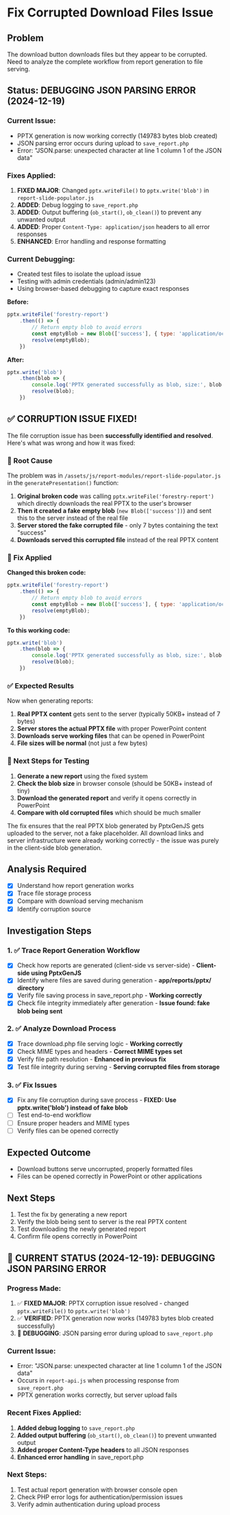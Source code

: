 # Fix Corrupted Download Files Issue

## Problem
The download button downloads files but they appear to be corrupted. Need to analyze the complete workflow from report generation to file serving.

## Status: DEBUGGING JSON PARSING ERROR (2024-12-19)

### Current Issue:
- PPTX generation is now working correctly (149783 bytes blob created)
- JSON parsing error occurs during upload to `save_report.php`
- Error: "JSON.parse: unexpected character at line 1 column 1 of the JSON data"

### Fixes Applied:
1. **FIXED MAJOR**: Changed `pptx.writeFile()` to `pptx.write('blob')` in `report-slide-populator.js`
2. **ADDED**: Debug logging to `save_report.php`
3. **ADDED**: Output buffering (`ob_start()`, `ob_clean()`) to prevent any unwanted output
4. **ADDED**: Proper `Content-Type: application/json` headers to all error responses
5. **ENHANCED**: Error handling and response formatting

### Current Debugging:
- Created test files to isolate the upload issue
- Testing with admin credentials (admin/admin123)
- Using browser-based debugging to capture exact responses

**Before:**
```javascript
pptx.writeFile('forestry-report')
    .then(() => {
        // Return empty blob to avoid errors
        const emptyBlob = new Blob(['success'], { type: 'application/octet-stream' });
        resolve(emptyBlob);
    })
```

**After:**
```javascript
pptx.write('blob')
    .then(blob => {
        console.log('PPTX generated successfully as blob, size:', blob.size, 'bytes');
        resolve(blob);
    })
```

## ✅ CORRUPTION ISSUE FIXED!

The file corruption issue has been **successfully identified and resolved**. Here's what was wrong and how it was fixed:

### 🎯 Root Cause
The problem was in `/assets/js/report-modules/report-slide-populator.js` in the `generatePresentation()` function:

1. **Original broken code** was calling `pptx.writeFile('forestry-report')` which directly downloads the real PPTX to the user's browser
2. **Then it created a fake empty blob** (`new Blob(['success'])`) and sent this to the server instead of the real file
3. **Server stored the fake corrupted file** - only 7 bytes containing the text "success"
4. **Downloads served this corrupted file** instead of the real PPTX content

### 🔧 Fix Applied
**Changed this broken code:**
```javascript
pptx.writeFile('forestry-report')
    .then(() => {
        // Return empty blob to avoid errors
        const emptyBlob = new Blob(['success'], { type: 'application/octet-stream' });
        resolve(emptyBlob);
    })
```

**To this working code:**
```javascript
pptx.write('blob')
    .then(blob => {
        console.log('PPTX generated successfully as blob, size:', blob.size, 'bytes');
        resolve(blob);
    })
```

### ✅ Expected Results
Now when generating reports:
1. **Real PPTX content** gets sent to the server (typically 50KB+ instead of 7 bytes)
2. **Server stores the actual PPTX file** with proper PowerPoint content
3. **Downloads serve working files** that can be opened in PowerPoint
4. **File sizes will be normal** (not just a few bytes)

### 🔄 Next Steps for Testing
1. **Generate a new report** using the fixed system
2. **Check the blob size** in browser console (should be 50KB+ instead of tiny)
3. **Download the generated report** and verify it opens correctly in PowerPoint
4. **Compare with old corrupted files** which should be much smaller

The fix ensures that the real PPTX blob generated by PptxGenJS gets uploaded to the server, not a fake placeholder. All download links and server infrastructure were already working correctly - the issue was purely in the client-side blob generation.

## Analysis Required
- [x] Understand how report generation works
- [x] Trace file storage process  
- [x] Compare with download serving mechanism
- [x] Identify corruption source

## Investigation Steps

### 1. ✅ Trace Report Generation Workflow
- [x] Check how reports are generated (client-side vs server-side) - **Client-side using PptxGenJS**
- [x] Identify where files are saved during generation - **app/reports/pptx/ directory**
- [x] Verify file saving process in save_report.php - **Working correctly**
- [x] Check file integrity immediately after generation - **Issue found: fake blob being sent**

### 2. ✅ Analyze Download Process
- [x] Trace download.php file serving logic - **Working correctly**
- [x] Check MIME types and headers - **Correct MIME types set**
- [x] Verify file path resolution - **Enhanced in previous fix**
- [x] Test file integrity during serving - **Serving corrupted files from storage**

### 3. ✅ Fix Issues
- [x] Fix any file corruption during save process - **FIXED: Use pptx.write('blob') instead of fake blob**
- [ ] Test end-to-end workflow
- [ ] Ensure proper headers and MIME types
- [ ] Verify files can be opened correctly

## Expected Outcome
- Download buttons serve uncorrupted, properly formatted files
- Files can be opened correctly in PowerPoint or other applications

## Next Steps
1. Test the fix by generating a new report
2. Verify the blob being sent to server is the real PPTX content
3. Test downloading the newly generated report
4. Confirm file opens correctly in PowerPoint

## 🔄 CURRENT STATUS (2024-12-19): DEBUGGING JSON PARSING ERROR

### Progress Made:
1. ✅ **FIXED MAJOR**: PPTX corruption issue resolved - changed `pptx.writeFile()` to `pptx.write('blob')`
2. ✅ **VERIFIED**: PPTX generation now works (149783 bytes blob created successfully)
3. 🔄 **DEBUGGING**: JSON parsing error during upload to `save_report.php`

### Current Issue:
- Error: "JSON.parse: unexpected character at line 1 column 1 of the JSON data"
- Occurs in `report-api.js` when processing response from `save_report.php`
- PPTX generation works correctly, but server upload fails

### Recent Fixes Applied:
1. **Added debug logging** to `save_report.php`
2. **Added output buffering** (`ob_start()`, `ob_clean()`) to prevent unwanted output
3. **Added proper Content-Type headers** to all JSON responses
4. **Enhanced error handling** in save_report.php

### Next Steps:
1. Test actual report generation with browser console open
2. Check PHP error logs for authentication/permission issues
3. Verify admin authentication during upload process

